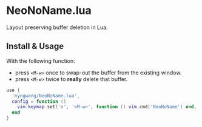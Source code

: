 NeoNoName.lua
===

Layout preserving buffer deletion in Lua.


## Install & Usage

With the following function:
- press `<M-w>` once to swap-out the buffer from the existing window.
- press `<M-w>` twice to **really** delete that buffer.

```lua
use {
  'nyngwang/NeoNoName.lua',
  config = function ()
    vim.keymap.set('n', '<M-w>', function () vim.cmd('NeoNoName') end, {slient=true, noremap=true, nowait=true})
  end
}
```

